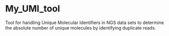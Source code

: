 # My_UMI_tool
Tool for handling Unique Molecular Identifiers in NGS data sets to determine the absolute number of unique molecules by identifying duplicate reads.
